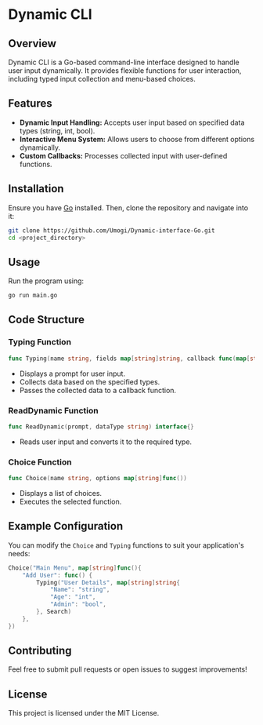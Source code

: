 # Dynamic CLI

## Overview
Dynamic CLI is a Go-based command-line interface designed to handle user input dynamically. It provides flexible functions for user interaction, including typed input collection and menu-based choices.

## Features
- **Dynamic Input Handling:** Accepts user input based on specified data types (string, int, bool).
- **Interactive Menu System:** Allows users to choose from different options dynamically.
- **Custom Callbacks:** Processes collected input with user-defined functions.

## Installation
Ensure you have [Go](https://golang.org/dl/) installed. Then, clone the repository and navigate into it:

```sh
git clone https://github.com/Umogi/Dynamic-interface-Go.git
cd <project_directory>
```

## Usage
Run the program using:

```sh
go run main.go
```

## Code Structure
### Typing Function
```go
func Typing(name string, fields map[string]string, callback func(map[string]interface{}))
```
- Displays a prompt for user input.
- Collects data based on the specified types.
- Passes the collected data to a callback function.

### ReadDynamic Function
```go
func ReadDynamic(prompt, dataType string) interface{}
```
- Reads user input and converts it to the required type.

### Choice Function
```go
func Choice(name string, options map[string]func())
```
- Displays a list of choices.
- Executes the selected function.
  
## Example Configuration
You can modify the `Choice` and `Typing` functions to suit your application's needs:

```go
Choice("Main Menu", map[string]func(){
    "Add User": func() {
        Typing("User Details", map[string]string{
            "Name": "string",
            "Age": "int",
            "Admin": "bool",
        }, Search)
    },
})
```

## Contributing
Feel free to submit pull requests or open issues to suggest improvements!

## License
This project is licensed under the MIT License.

